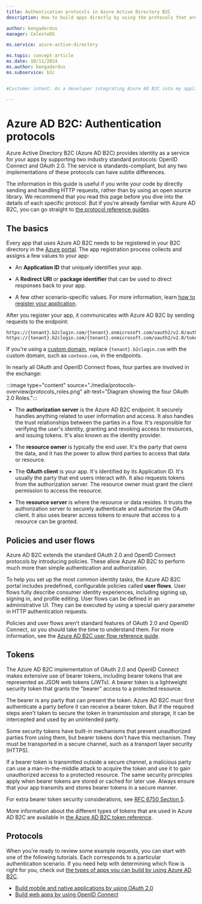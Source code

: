 ```yaml
---
title: Authentication protocols in Azure Active Directory B2C  
description: How to build apps directly by using the protocols that are supported by Azure Active Directory B2C.

author: kengaderdus
manager: CelesteDG

ms.service: azure-active-directory

ms.topic: concept-article
ms.date: 10/11/2024
ms.author: kengaderdus
ms.subservice: b2c


#Customer intent: As a developer integrating Azure AD B2C into my application, I want to understand the authentication protocols supported by Azure AD B2C, so that I can choose the appropriate protocol for my application and ensure secure authentication and authorization for my users.

---
```


# Azure AD B2C: Authentication protocols

Azure Active Directory B2C (Azure AD B2C) provides identity as a service for your apps by supporting two industry standard protocols: OpenID Connect and OAuth 2.0. The service is standards-compliant, but any two implementations of these protocols can have subtle differences.

The information in this guide is useful if you write your code by directly sending and handling HTTP requests, rather than by using an open source library. We recommend that you read this page before you dive into the details of each specific protocol. But if you're already familiar with Azure AD B2C, you can go straight to [the protocol reference guides](#protocols).

<!-- TODO: Need link to libraries above -->

## The basics

Every app that uses Azure AD B2C needs to be registered in your B2C directory in the [Azure portal](https://portal.azure.com). The app registration process collects and assigns a few values to your app:

* An **Application ID** that uniquely identifies your app.

* A **Redirect URI** or **package identifier** that can be used to direct responses back to your app.

* A few other scenario-specific values. For more information, learn [how to register your application](tutorial-register-applications.md).

After you register your app, it communicates with Azure AD B2C by sending requests to the endpoint:

```
https://{tenant}.b2clogin.com/{tenant}.onmicrosoft.com/oauth2/v2.0/authorize
https://{tenant}.b2clogin.com/{tenant}.onmicrosoft.com/oauth2/v2.0/token
```


If you're using a [custom domain](custom-domain.md), replace `{tenant}.b2clogin.com` with the custom domain, such as `contoso.com`, in the endpoints.  

In nearly all OAuth and OpenID Connect flows, four parties are involved in the exchange:

:::image type="content" source="./media/protocols-overview/protocols_roles.png" alt-text="Diagram showing the four OAuth 2.0 Roles.":::

* The **authorization server** is the Azure AD B2C endpoint. It securely handles anything related to user information and access. It also handles the trust relationships between the parties in a flow. It's responsible for verifying the user's identity, granting and revoking access to resources, and issuing tokens. It's also known as the identity provider.

* The **resource owner** is typically the end user. It's the party that owns the data, and it has the power to allow third parties to access that data or resource.

* The **OAuth client** is your app. It's identified by its Application ID. It's usually the party that end users interact with. It also requests tokens from the authorization server. The resource owner must grant the client permission to access the resource.

* The **resource server** is where the resource or data resides. It trusts the authorization server to securely authenticate and authorize the OAuth client. It also uses bearer access tokens to ensure that access to a resource can be granted.

## Policies and user flows

Azure AD B2C extends the standard OAuth 2.0 and OpenID Connect protocols by introducing policies. These allow Azure AD B2C to perform much more than simple authentication and authorization.

To help you set up the most common identity tasks, the Azure AD B2C portal includes predefined, configurable policies called **user flows**. User flows fully describe consumer identity experiences, including signing up, signing in, and profile editing. User flows can be defined in an administrative UI. They can be executed by using a special query parameter in HTTP authentication requests.

Policies and user flows aren't standard features of OAuth 2.0 and OpenID Connect, so you should take the time to understand them. For more information, see the [Azure AD B2C user flow reference guide](user-flow-overview.md).

## Tokens

The Azure AD B2C implementation of OAuth 2.0 and OpenID Connect makes extensive use of bearer tokens, including bearer tokens that are represented as JSON web tokens (JWTs). A bearer token is a lightweight security token that grants the "bearer" access to a protected resource.

The bearer is any party that can present the token. Azure AD B2C must first authenticate a party before it can receive a bearer token. But if the required steps aren't taken to secure the token in transmission and storage, it can be intercepted and used by an unintended party.

Some security tokens have built-in mechanisms that prevent unauthorized parties from using them, but bearer tokens don't have this mechanism. They must be transported in a secure channel, such as a transport layer security (HTTPS).

If a bearer token is transmitted outside a secure channel, a malicious party can use a man-in-the-middle attack to acquire the token and use it to gain unauthorized access to a protected resource. The same security principles apply when bearer tokens are stored or cached for later use. Always ensure that your app transmits and stores bearer tokens in a secure manner.

For extra bearer token security considerations, see [RFC 6750 Section 5](https://tools.ietf.org/html/rfc6750).

More information about the different types of tokens that are used in Azure AD B2C are available in [the Azure AD B2C token reference](tokens-overview.md).

## Protocols

When you're ready to review some example requests, you can start with one of the following tutorials. Each corresponds to a particular authentication scenario. If you need help with determining which flow is right for you, check out [the types of apps you can build by using Azure AD B2C](application-types.md).

* [Build mobile and native applications by using OAuth 2.0](authorization-code-flow.md)
* [Build web apps by using OpenID Connect](openid-connect.md)